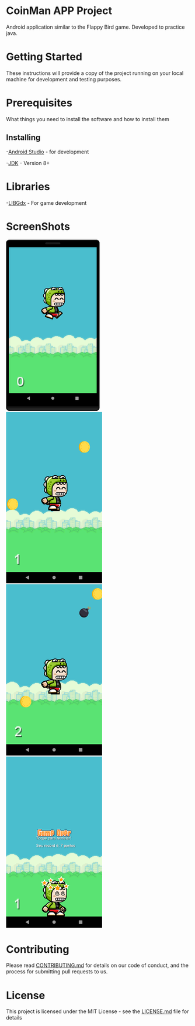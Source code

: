 # CoinMan APP Project
Android application similar to the Flappy Bird game. Developed to practice java.

# Getting Started
These instructions will provide a copy of the project running on your local machine for development and testing purposes.

# Prerequisites
What things you need to install the software and how to install them

## Installing
 -[Android Studio](https://developer.android.com/studio) - for development
 
 -[JDK](https://www.oracle.com/java/technologies/javase/javase-jdk8-downloads.html) - Version 8+
 
 # Libraries
  -[LIBGdx](https://libgdx.badlogicgames.com/download.html) - For game development
 
 # ScreenShots
 ![Home Screen](https://github.com/Jrw0w/CoinMan/blob/master/image/inicio.png) 
 ![Game On](https://github.com/Jrw0w/CoinMan/blob/master/image/meio1.png)
 ![Game On](https://github.com/Jrw0w/CoinMan/blob/master/image/meio2.png)
 ![Game Over](https://github.com/Jrw0w/CoinMan/blob/master/image/fim.png)
 
  
 # Contributing
Please read [CONTRIBUTING.md](https://github.com/Jrw0w/CoinMan/blob/master/CONTRIBUTING.md) for details on our code of conduct, and the process for submitting pull requests to us.

# License
This project is licensed under the MIT License - see the [LICENSE.md](https://github.com/Jrw0w/CoinMan/blob/master/LICENSE.md) file for details 
